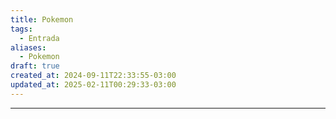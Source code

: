 ```yaml
---
title: Pokemon
tags:
  - Entrada
aliases:
  - Pokemon
draft: true
created_at: 2024-09-11T22:33:55-03:00
updated_at: 2025-02-11T00:29:33-03:00
---
```



---

